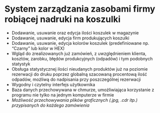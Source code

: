 # System zarządzania zasobami firmy robiącej nadruki na koszulki</h1>

- Dodawanie, usuwanie oraz edycja ilości koszulek w magazynie</li>
- Dodawanie, usuwanie, edycja firm produkujących koszulki</li>
- Dodawanie, usuwanie, edycja kolorów koszulek (predefiniowane np. “Czarny” lub kolor w HEX)</li>
- Wgląd do zrealizowanych już zamówień, z uwzględnieniem klienta, kosztów, zarobku, błędów produkcyjnych (odpadów) i tym podobnych statystyk</li>
- Obsługa statystycznej ilości nieudanych produktów już na poziomie rezerwacji do druku poprzez globalną szacowaną procentową ilość odpadów, możliwą do nadpisania przy poszczególnej rezerwacji</li>
- Wygodny i czytelny interfejs użytkownika </li>
- Baza danych przechowywana w chmurze, umożliwiająca korzystanie z programu nie tylko na jednym komputerze w firmie</li>
- *Możliwość przechowywania plików graficznych (.jpg, .cdr itp.) przypisanych do każdego zamówienia* </li>
